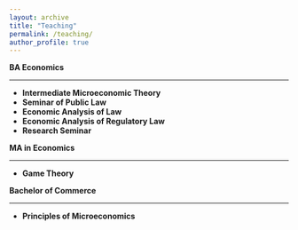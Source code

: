 ```yaml
---
layout: archive
title: "Teaching"
permalink: /teaching/
author_profile: true
---
```


<b>BA Economics<b>
<hr>
<ul>
  <li>Intermediate Microeconomic Theory</li>
  <li>Seminar of Public Law</li>
  <li>Economic Analysis of Law</li>
  <li>Economic Analysis of Regulatory Law</li>
  <li>Research Seminar</li>
</ul>

<b>MA in Economics<b>
<hr>
<ul>
  <li>Game Theory</li>
</ul>

<b>Bachelor of Commerce<b>
<hr>
<ul>
  <li>Principles of Microeconomics</li>
</ul>


<!---
{% include base_path %}

{% for post in site.teaching reversed %}
  {% include archive-single.html %}
{% endfor %}
-->
